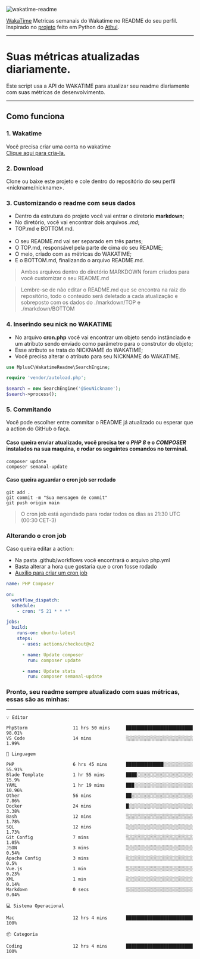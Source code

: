 ![wakatime-readme](https://socialify.git.ci/bymatheus/wakatime-readme/image?description=1&descriptionEditable=M%C3%A9tricas%20semanais%20do%20Wakatime%20no%20seu%20README%20de%20perfil.&font=KoHo&forks=1&language=1&owner=1&pattern=Signal&stargazers=1&theme=Dark)

[WakaTime](https://wakatime.com) Metricas semanais do Wakatime no README do seu perfil. <br>
Inspirado no [projeto](https://github.com/athul/waka-readme) feito em Python do [Athul](https://github.com/athul).
___

# Suas métricas atualizadas diariamente.
Este script usa a API do WAKATIME para atualizar seu readme diariamente com suas métricas de desenvolvimento.

___

## Como funciona

### 1. Wakatime
Você precisa criar uma conta no wakatime <br>
[Clique aqui para cria-la.](https://wakatime.com) 

### 2. Download
Clone ou baixe este projeto e cole dentro do repositório do seu perfil <nickname/nickname>.

### 3. Customizando o readme com seus dados
- Dentro da estrutura do projeto você vai entrar o diretorio **markdown**;  
- No diretório, você vai encontrar dois arquivos *.md*;
- TOP.md e BOTTOM.md.
<br><br>
- O seu README.md vai ser separado em três partes; 
- O TOP.md, responsável pela parte de cima do seu README;
- O meio, criado com as métricas do WAKATIME;
- E o BOTTOM.md, finalizando o arquivo README.md.<br>

> Ambos arquivos dentro do diretório MARKDOWN foram criados para você customizar o seu README.md

> Lembre-se de não editar o README.md que se encontra na raiz do repositório, todo o conteúdo será deletado a cada atualização e sobreposto com os dados do ./markdown/TOP e ./markdown/BOTTOM

### 4. Inserindo seu nick no WAKATIME
- No arquivo **cron.php** você vai encontrar um objeto sendo instânciado e um atributo sendo enviado como parâmetro para o construtor do objeto;
- Esse atributo se trata do NICKNAME do WAKATIME;
- Você precisa alterar o atributo para seu NICKNAME do WAKATIME.

```php
use MplusC\WakatimeReadme\SearchEngine;

require 'vendor/autoload.php';

$search = new SearchEngine('@SeuNickname');
$search->process();
```

### 5. Commitando
Você pode escolher entre commitar o README já atualizado ou esperar que a action do GitHub o faça. <br>

#### Caso queira enviar atualizado, você precisa ter o *PHP 8* e o *COMPOSER* instalados na sua maquina, e rodar os seguintes comandos no terminal.
```composer
composer update
composer semanal-update 
```

#### Caso queira aguardar o cron job ser rodado 
```git 
git add .
git commit -m "Sua mensagem de commit"
git push origin main
```

>O cron job está agendado para rodar todos os dias as 21:30 UTC (00:30 CET-3) 

### Alterando o cron job
Caso queira editar a action:

- Na pasta .github/workflows você encontrará o arquivo php.yml
- Basta alterar a hora que gostaria que o cron fosse rodado
- [Auxilio para criar um cron job](https://crontab.guru)

```yml
name: PHP Composer

on:
  workflow_dispatch:
  schedule:
    - cron: "5 21 * * *"

jobs:
  build:
    runs-on: ubuntu-latest
    steps:
      - uses: actions/checkout@v2

      - name: Update composer
        run: composer update

      - name: Update stats
        run: composer semanal-update
```

### Pronto, seu readme sempre atualizado com suas métricas, essas são as minhas:

___
```text
💡 Editor

PhpStorm                 11 hrs 50 mins      █████████████████████████     98.01%
VS Code                  14 mins             ░░░░░░░░░░░░░░░░░░░░░░░░░      1.99%
```
```text
💬 Linguagem

PHP                      6 hrs 45 mins       ██████████████░░░░░░░░░░░     55.91%
Blade Template           1 hr 55 mins        ████░░░░░░░░░░░░░░░░░░░░░      15.9%
YAML                     1 hr 19 mins        ███░░░░░░░░░░░░░░░░░░░░░░     10.96%
Other                    56 mins             ██░░░░░░░░░░░░░░░░░░░░░░░      7.86%
Docker                   24 mins             █░░░░░░░░░░░░░░░░░░░░░░░░      3.38%
Bash                     12 mins             ░░░░░░░░░░░░░░░░░░░░░░░░░      1.78%
SQL                      12 mins             ░░░░░░░░░░░░░░░░░░░░░░░░░      1.73%
Git Config               7 mins              ░░░░░░░░░░░░░░░░░░░░░░░░░      1.05%
JSON                     3 mins              ░░░░░░░░░░░░░░░░░░░░░░░░░      0.54%
Apache Config            3 mins              ░░░░░░░░░░░░░░░░░░░░░░░░░       0.5%
Vue.js                   1 min               ░░░░░░░░░░░░░░░░░░░░░░░░░      0.23%
XML                      1 min               ░░░░░░░░░░░░░░░░░░░░░░░░░      0.14%
Markdown                 0 secs              ░░░░░░░░░░░░░░░░░░░░░░░░░      0.04%
```
```text
💻 Sistema Operacional

Mac                      12 hrs 4 mins       █████████████████████████       100%
```
```text
📦 Categoria

Coding                   12 hrs 4 mins       █████████████████████████       100%
```
